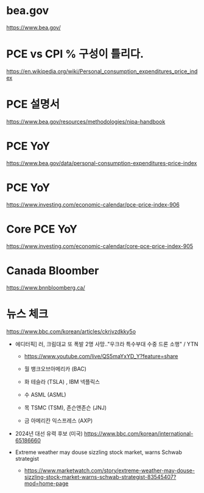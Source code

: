 # bea.gov

https://www.bea.gov/

# PCE vs CPI % 구성이 틀리다.

https://en.wikipedia.org/wiki/Personal_consumption_expenditures_price_index

# PCE 설명서

https://www.bea.gov/resources/methodologies/nipa-handbook

# PCE YoY

https://www.bea.gov/data/personal-consumption-expenditures-price-index


# PCE YoY

https://www.investing.com/economic-calendar/pce-price-index-906

# Core PCE YoY

https://www.investing.com/economic-calendar/core-pce-price-index-905

# Canada Bloomber

https://www.bnnbloomberg.ca/

# 뉴스 체크
https://www.bbc.com/korean/articles/ckrjvzdkky5o


- 에디터픽] 러, 크림대교 또 폭발 2명 사망.."우크라 특수부대 수중 드론 소행" / YTN
  - https://www.youtube.com/live/QS5maYxYD_Y?feature=share

  - 월 	뱅크오브아메리카 (BAC)
  - 화 		테슬라 (TSLA) , IBM 넥플릭스
  - 수	ASML (ASML)
  - 목 	TSMC (TSM), 	존슨앤존슨 (JNJ)
  - 금 	아메리칸 익스프레스 (AXP)
 
- 2024년 대선 유력 후보 (미국) https://www.bbc.com/korean/international-65186660

- Extreme weather may douse sizzling stock market, warns Schwab strategist
  - https://www.marketwatch.com/story/extreme-weather-may-douse-sizzling-stock-market-warns-schwab-strategist-83545407?mod=home-page
